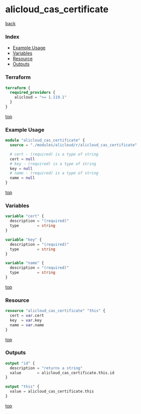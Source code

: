# alicloud_cas_certificate

[back](../alicloud.md)

### Index

- [Example Usage](#example-usage)
- [Variables](#variables)
- [Resource](#resource)
- [Outputs](#outputs)

### Terraform

```terraform
terraform {
  required_providers {
    alicloud = ">= 1.119.1"
  }
}
```

[top](#index)

### Example Usage

```terraform
module "alicloud_cas_certificate" {
  source = "./modules/alicloud/r/alicloud_cas_certificate"

  # cert - (required) is a type of string
  cert = null
  # key - (required) is a type of string
  key = null
  # name - (required) is a type of string
  name = null
}
```

[top](#index)

### Variables

```terraform
variable "cert" {
  description = "(required)"
  type        = string
}

variable "key" {
  description = "(required)"
  type        = string
}

variable "name" {
  description = "(required)"
  type        = string
}
```

[top](#index)

### Resource

```terraform
resource "alicloud_cas_certificate" "this" {
  cert = var.cert
  key  = var.key
  name = var.name
}
```

[top](#index)

### Outputs

```terraform
output "id" {
  description = "returns a string"
  value       = alicloud_cas_certificate.this.id
}

output "this" {
  value = alicloud_cas_certificate.this
}
```

[top](#index)
